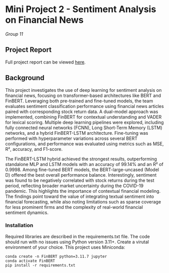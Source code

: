 # Mini Project 2 - Sentiment Analysis on Financial News

*Group 11*

## Project Report

Full project report can be viewed [here](https://github.com/KidQuant/FA690MiniProject2/blob/e52cc675121d4c2e5780d6c91fa38afce5c1af94/Mini%20Project%202%20-%20Financial%20News%20Sentiment%20Analysis.pdf).

## Background

This project investigates the use of deep learning for sentiment analysis on financial news, focusing on transformer-based architectures like BERT and FinBERT. Leveraging both pre-trained and fine-tuned models, the team evaluates sentiment classification performance using financial news articles paired with corresponding stock return data. A dual-model approach was implemented, combining FinBERT for contextual understanding and VADER for lexical scoring. Multiple deep learning pipelines were explored, including fully connected neural networks (FCNN), Long Short-Term Memory (LSTM) networks, and a hybrid FinBERT-LSTM architecture. Fine-tuning was performed with hyperparameter variations across several BERT configurations, and performance was evaluated using metrics such as MSE, R², accuracy, and F1-score.

The FinBERT-LSTM hybrid achieved the strongest results, outperforming standalone MLP and LSTM models with an accuracy of 99.14% and an R² of 0.9998. Among fine-tuned BERT models, the BERT-large-uncased (Model D) offered the best overall performance balance. Interestingly, sentiment was found to be negatively correlated with stock returns during the test period, reflecting broader market uncertainty during the COVID-19 pandemic. This highlights the importance of contextual financial modeling. The findings point toward the value of integrating textual sentiment into financial forecasting, while also noting limitations such as sparse coverage for less prominent firms and the complexity of real-world financial sentiment dynamics.


### Installation

Required libraries are described in the requirements.txt file. The code should run with no issues using Python version 3.11+. Create a virutal environment of your choice. This project uses Miniconda:

```
conda create -n FinBERT python=3.11.7 jupyter
conda activate FinBERT
pip install -r requirements.txt
```